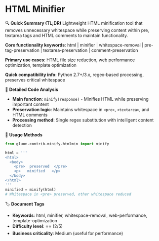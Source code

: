 # HTML Minifier

🔍 **Quick Summary (TL;DR)**
Lightweight HTML minification tool that removes unnecessary whitespace while preserving content within pre, textarea tags and HTML comments to maintain functionality.

**Core functionality keywords**: html | minifier | whitespace-removal | pre-tag-preservation | textarea-preservation | comment-preservation

**Primary use cases**: HTML file size reduction, web performance optimization, template optimization

**Quick compatibility info**: Python 2.7+/3.x, regex-based processing, preserves critical whitespace

📝 **Detailed Code Analysis**
- **Main function**: `minify(response)` - Minifies HTML while preserving important content
- **Preservation logic**: Maintains whitespace in `<pre>`, `<textarea>`, and HTML comments
- **Processing method**: Single regex substitution with intelligent content detection

🚀 **Usage Methods**
```python
from gluon.contrib.minify.htmlmin import minify

html = '''
<html>
  <body>
    <pre>  preserved  </pre>
    <p>   minified   </p>
  </body>
</html>
'''
minified = minify(html)
# Whitespace in <pre> preserved, other whitespace reduced
```

🏷️ **Document Tags**
- **Keywords**: html, minifier, whitespace-removal, web-performance, template-optimization
- **Difficulty level**: ⭐⭐ (2/5)
- **Business criticality**: Medium (useful for performance)